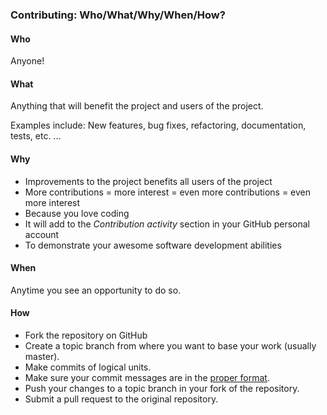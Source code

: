 ### Contributing: Who/What/Why/When/How?

#### Who
Anyone!

#### What
Anything that will benefit the project and users of the project.

Examples include: New features, bug fixes, refactoring, documentation, tests, etc. ...

#### Why
 - Improvements to the project benefits all users of the project
 - More contributions = more interest = even more contributions = even more interest
 - Because you love coding
 - It will add to the *Contribution activity* section in your GitHub personal account
 - To demonstrate your awesome software development abilities

#### When
Anytime you see an opportunity to do so.

#### How
- Fork the repository on GitHub
- Create a topic branch from where you want to base your work (usually master).
- Make commits of logical units.
- Make sure your commit messages are in the [proper format](commit-message-format.md).
- Push your changes to a topic branch in your fork of the repository.
- Submit a pull request to the original repository.
